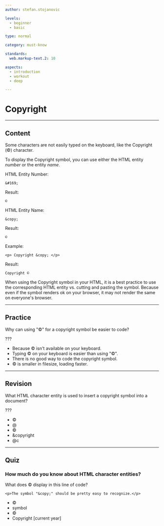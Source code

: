 ```yaml
---
author: stefan.stojanovic

levels:
  - beginner
  - basic

type: normal

category: must-know

standards:
  web.markup-text.2: 10

aspects:
  - introduction
  - workout
  - deep

---
```

# Copyright
---
## Content

Some characters are not easily typed on the keyboard, like the Copyright (©) character.

To display the Copyright symbol, you can use either the HTML entity *number* or the entity *name*.

HTML Entity Number:
```
&#169;
```
Result:
```
©
```

HTML Entity Name:
```
&copy;
```
Result:
```
©
```

Example:
```
<p> Copyright &copy; </p>
```
Result:
```
Copyright ©
```

When using the Copyright symbol in your HTML, it is a best practice to use the corresponding HTML entity vs. cutting and pasting the symbol. Because  even if the symbol renders ok on your browser, it may not render the same on everyone's browser.

---
## Practice

Why can using "&copy;" for a copyright symbol be easier to code?

???

* Because © isn't available on your keyboard.
* Typing © on your keyboard is easier than using "&copy;".
* There is no good way to code the copyright symbol.
* &copy; is smaller in filesize, loading faster.

---
## Revision

What HTML character entity is used to insert a copyright symbol into a document?

???

* &copy;
* @
* ©
* &copyright
* @c

---
## Quiz

### How much do you know about HTML character entities?

What does &copy; display in this line of code?

`<p>The symbol "&copy;" should be pretty easy to recognize.</p>`

* ©
* symbol
* &copy;
* Copyright [current year]
